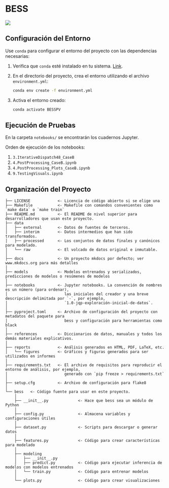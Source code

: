 # BESS

<a target="_blank" href="https://cookiecutter-data-science.drivendata.org/">
    <img src="https://img.shields.io/badge/CCDS-Project%20template-328F97?logo=cookiecutter" />
</a>

## Configuración del Entorno

Use `conda` para configurar el entorno del proyecto con las dependencias necesarias:

1. Verifica que `conda` esté instalado en tu sistema. [Link](https://www.anaconda.com/download/success).

2. En el directorio del proyecto, crea el entorno utilizando el archivo `environment.yml`:

    ```bash
    conda env create -f environment.yml
    ```

3. Activa el entorno creado:

    ```bash
    conda activate BESSPV
    ```

## Ejecución de Pruebas

En la carpeta `notebooks/` se encontrarán los cuadernos Jupyter.

Orden de ejecución de los notebooks:

1. `3.IterativeDispatch48_CaseB`
2. `4.PostProcessing_CaseB.ipynb`
3. `4.PostProcessing_Plots_CaseB.ipynb`
4. `9.TestingVisuals.ipynb`


## Organización del Proyecto

```
├── LICENSE            <- Licencia de código abierto si se elige una
├── Makefile           <- Makefile con comandos convenientes como `make data` o `make train`
├── README.md          <- El README de nivel superior para desarrolladores que usan este proyecto.
├── data
│   ├── external       <- Datos de fuentes de terceros.
│   ├── interim        <- Datos intermedios que han sido transformados.
│   ├── processed      <- Los conjuntos de datos finales y canónicos para modelado.
│   └── raw            <- El volcado de datos original e inmutable.
│
├── docs               <- Un proyecto mkdocs por defecto; ver www.mkdocs.org para más detalles
│
├── models             <- Modelos entrenados y serializados, predicciones de modelos o resúmenes de modelos
│
├── notebooks          <- Jupyter notebooks. La convención de nombres es un número (para ordenar),
│                         las iniciales del creador y una breve descripción delimitada por `-`, por ejemplo,
│                         `1.0-jqp-exploración-inicial-de-datos`.
│
├── pyproject.toml     <- Archivo de configuración del proyecto con metadatos del paquete para 
│                         bess y configuración para herramientas como black
│
├── references         <- Diccionarios de datos, manuales y todos los demás materiales explicativos.
│
├── reports            <- Análisis generados en HTML, PDF, LaTeX, etc.
│   └── figures        <- Gráficos y figuras generados para ser utilizados en informes
│
├── requirements.txt   <- El archivo de requisitos para reproducir el entorno de análisis, por ejemplo,
│                         generado con `pip freeze > requirements.txt`
│
├── setup.cfg          <- Archivo de configuración para flake8
│
└── bess   <- Código fuente para usar en este proyecto.
    │
    ├── __init__.py             <- Hace que bess sea un módulo de Python
    │
    ├── config.py               <- Almacena variables y configuraciones útiles
    │
    ├── dataset.py              <- Scripts para descargar o generar datos
    │
    ├── features.py             <- Código para crear características para modelado
    │
    ├── modeling                
    │   ├── __init__.py 
    │   ├── predict.py          <- Código para ejecutar inferencia de modelos con modelos entrenados          
    │   └── train.py            <- Código para entrenar modelos
    │
    └── plots.py                <- Código para crear visualizaciones
```

